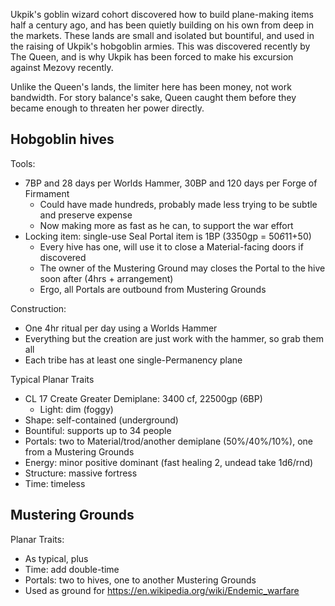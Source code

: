 Ukpik's goblin wizard cohort discovered how to build plane-making items half a century ago, and has been quietly building on his own from deep in the markets. These lands are small and isolated but bountiful, and used in the raising of Ukpik's hobgoblin armies. This was discovered recently by The Queen, and is why Ukpik has been forced to make his excursion against Mezovy recently.

Unlike the Queen's lands, the limiter here has been money, not work bandwidth. For story balance's sake, Queen caught them before they became enough to threaten her power directly.


## Hobgoblin hives
Tools:
- 7BP and 28 days per Worlds Hammer, 30BP and 120 days per Forge of Firmament
  - Could have made hundreds, probably made less trying to be subtle and preserve expense
  - Now making more as fast as he can, to support the war effort
- Locking item: single-use Seal Portal item is 1BP (3350gp = 50*6*11+50)
  - Every hive has one, will use it to close a Material-facing doors if discovered
  - The owner of the Mustering Ground may closes the Portal to the hive soon after (4hrs + arrangement)
  - Ergo, all Portals are outbound from Mustering Grounds

Construction:
- One 4hr ritual per day using a Worlds Hammer
- Everything but the creation are just work with the hammer, so grab them all
- Each tribe has at least one single-Permanency plane

Typical Planar Traits
- CL 17 Create Greater Demiplane: 3400 cf, 22500gp (6BP)
  - Light: dim (foggy)
- Shape: self-contained (underground)
- Bountiful: supports up to 34 people
- Portals: two to Material/trod/another demiplane (50%/40%/10%), one from a Mustering Grounds
- Energy: minor positive dominant (fast healing 2, undead take 1d6/rnd)
- Structure: massive fortress
- Time: timeless

## Mustering Grounds
Planar Traits:
- As typical, plus
- Time: add double-time
- Portals: two to hives, one to another Mustering Grounds
- Used as ground for https://en.wikipedia.org/wiki/Endemic_warfare
